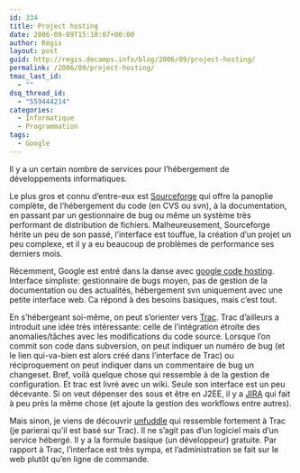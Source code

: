 ```yaml
---
id: 334
title: Project hosting
date: 2006-09-09T15:10:07+00:00
author: Régis
layout: post
guid: http://regis.decamps.info/blog/2006/09/project-hosting/
permalink: /2006/09/project-hosting/
tmac_last_id:
  - ""
dsq_thread_id:
  - "559444214"
categories:
  - Informatique
  - Programmation
tags:
  - Google
---
```

Il y a un certain nombre de services pour l’hébergement de développements informatiques.

Le plus gros et connu d’entre-eux est [Sourceforge](http://sf.net) qui offre la panoplie complète, de l’hébergement du code (en CVS ou svn), à la documentation, en passant par un gestionnaire de bug ou même un système très performant de distribution de fichiers. Malheureusement, Sourceforge hérite un peu de son passé, l’interface est touffue, la création d’un projet un peu complexe, et il y a eu beaucoup de problèmes de performance ses derniers mois.

Récemment, Google est entré dans la danse avec [google code hosting](http://code.google.com/hosting/). Interface simpliste: gestionnaire de bugs moyen, pas de gestion de la documentation ou des actualités, hébergement svn uniquement avec une petite interface web. Ca répond à des besoins basiques, mais c’est tout.

En s’hébergeant soi-même, on peut s’orienter vers [Trac](http://trac.edgewall.org/). Trac d’ailleurs a introduit une idée très intéressante: celle de l’intégration étroite des anomalies/tâches avec les modifications du code source. Lorsque l’on commit son code dans subversion, on peut indiquer un numéro de bug (et le lien qui-va-bien est alors créé dans l’interface de Trac) ou réciproquement on peut indiquer dans un commentaire de bug un changeset. Bref, voilà quelque chose qui ressemble à de la gestion de configuration. Et trac est livré avec un wiki. Seule son interface est un peu décevante. Si on veut dépenser des sous et être en J2EE, il y a [JIRA](http://www.jira.com/) qui fait à peu près la même chose (et ajoute la gestion des workflows entre autres).

Mais sinon, je viens de découvrir [unfuddle](http://unfuddle.com) qui ressemble fortement à Trac (je parierai qu’il est basé sur Trac). Il ne s’agit pas d’un logiciel mais d’un service hébergé. Il y a la formule basique (un développeur) gratuite. Par rapport à Trac, l’interface est très sympa, et l’administration se fait sur le web plutôt qu’en ligne de commande.
